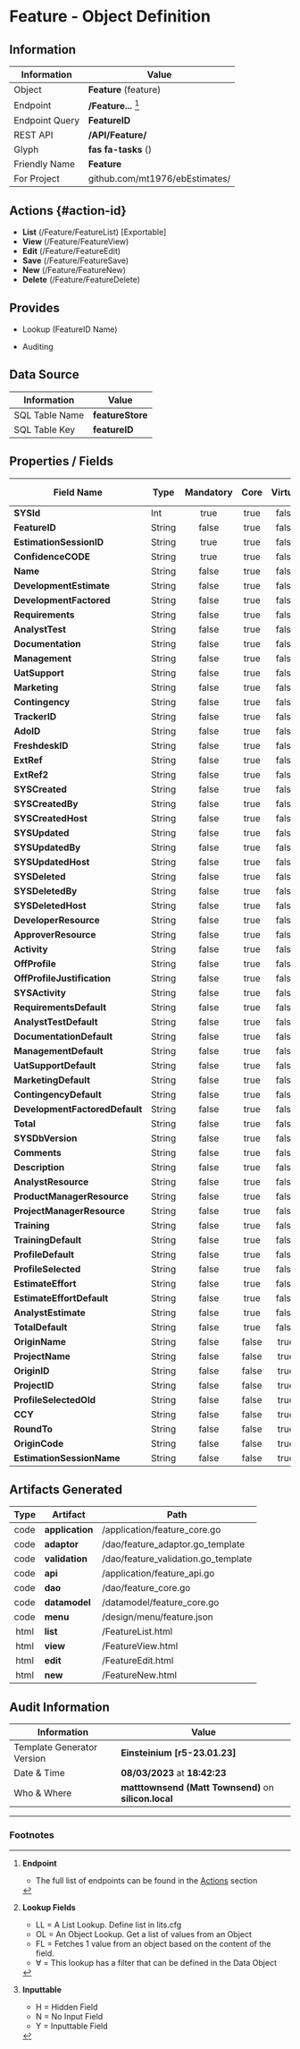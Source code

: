 # **Feature** - Object Definition
##  Information
| Information  | Value  |
|---|---|
|Object         |**Feature** (feature) |
|Endpoint 	    |**/Feature...** [^1]|
|Endpoint Query |**FeatureID**|
|REST API|**/API/Feature/**|
Glyph|**fas fa-tasks** ()
Friendly Name|**Feature**|
|For Project    |github.com/mt1976/ebEstimates/|

##  Actions {#action-id}
* **List** (/Feature/FeatureList) [Exportable]
* **View** (/Feature/FeatureView)
* **Edit** (/Feature/FeatureEdit)
* **Save** (/Feature/FeatureSave)
* **New** (/Feature/FeatureNew)
* **Delete** (/Feature/FeatureDelete)







##  Provides
 * Lookup (FeatureID Name)

* Auditing 




##  Data Source 
| Information  | Value  |
|---|---|
SQL Table Name       | **featureStore**
SQL Table Key | **featureID**



##  Properties / Fields
| Field Name| Type | Mandatory | Core | Virtual | Overide | Lookup [^2]| Lookup Object      | Lookup Field Source         | Lookup Return Value                | Inputable [^3]|DB Column|Default Value| No Change | Callout | Internal | Display | Mask |
| -- | --  | :--: | :--: | :--: |:--: |:--: |:--: |-- |-- |:--: |-- | --| :--: | :--: | :--: | -- | -- |
|**SYSId**|Int|true|true|false|false|||||NH|_id|0|false|false|true|text||
|**FeatureID**|String|false|true|false|true|||||H|featureID||true|true|false|text||
|**EstimationSessionID**|String|true|true|false|false|OL|EstimationSession|EstimationSession_EstimationSessionID|EstimationSession_Name|N|estimationSessionID||false|true|false|text||
|**ConfidenceCODE**|String|true|true|false|false|OL∀|Confidence|Confidence_ConfidenceID||Y|confidenceCODE||false|false|false|text||
|**Name**|String|false|true|false|true|||||Y|name||false|true|false|text||
|**DevelopmentEstimate**|String|false|true|false|true|||||N|developmentEstimate||false|true|false|number||
|**DevelopmentFactored**|String|false|true|false|true|||||N|developmentFactored||false|true|false|number||
|**Requirements**|String|false|true|false|true|||||Y|requirements||false|true|false|number||
|**AnalystTest**|String|false|true|false|true|||||Y|analystTest||false|true|false|number||
|**Documentation**|String|false|true|false|true|||||Y|documentation||false|true|false|number||
|**Management**|String|false|true|false|true|||||Y|management||false|true|false|number||
|**UatSupport**|String|false|true|false|false|||||Y|uatSupport||false|false|false|text||
|**Marketing**|String|false|true|false|true|||||Y|marketing||false|true|false|number||
|**Contingency**|String|false|true|false|true|||||Y|contingency||false|true|false|number||
|**TrackerID**|String|false|true|false|true|||||Y|trackerID||false|true|false|text||
|**AdoID**|String|false|true|false|true|||||Y|adoID||false|true|false|text||
|**FreshdeskID**|String|false|true|false|true|||||Y|freshdeskID||false|true|false|text||
|**ExtRef**|String|false|true|false|true|||||Y|extRef||false|true|false|text||
|**ExtRef2**|String|false|true|false|true|||||Y|extRef2||false|true|false|text||
|**SYSCreated**|String|false|true|false|false|||||NH|_created||false|false|true|text||
|**SYSCreatedBy**|String|false|true|false|false|||||NH|_createdBy||false|false|true|text||
|**SYSCreatedHost**|String|false|true|false|false|||||NH|_createdHost||false|false|true|text||
|**SYSUpdated**|String|false|true|false|false|||||NH|_updated||false|false|true|text||
|**SYSUpdatedBy**|String|false|true|false|false|||||NH|_updatedBy||false|false|true|text||
|**SYSUpdatedHost**|String|false|true|false|false|||||NH|_updatedHost||false|false|true|text||
|**SYSDeleted**|String|false|true|false|false|||||NH|_deleted||false|false|true|text||
|**SYSDeletedBy**|String|false|true|false|false|||||NH|_deletedBy||false|false|true|text||
|**SYSDeletedHost**|String|false|true|false|false|||||NH|_deletedHost||false|false|true|text||
|**DeveloperResource**|String|false|true|false|false|OL∀|Resource|Resource_Code|Resource_Name|Y|developerResource||false|true|false|text||
|**ApproverResource**|String|false|true|false|false|OL∀|Resource|Resource_Code|Resource_Name|Y|approverResource||false|true|false|text||
|**Activity**|String|false|true|false|true|||||N|activity||false|false|false|textarea||
|**OffProfile**|String|false|true|false|true|LL|tf|||N|offProfile||false|false|false|text||
|**OffProfileJustification**|String|false|true|false|true|||||Y|offProfileJustification||false|true|false|textarea||
|**SYSActivity**|String|false|true|false|false|||||NH|_activity||false|false|true|text||
|**RequirementsDefault**|String|false|true|false|true|||||N|requirementsDefault||false|false|false|text||
|**AnalystTestDefault**|String|false|true|false|true|||||N|analystTestDefault||false|false|false|text||
|**DocumentationDefault**|String|false|true|false|true|||||N|documentationDefault||false|false|false|text||
|**ManagementDefault**|String|false|true|false|true|||||N|managementDefault||false|false|false|text||
|**UatSupportDefault**|String|false|true|false|true|||||N|uatSupportDefault||false|false|false|text||
|**MarketingDefault**|String|false|true|false|true|||||N|marketingDefault||false|false|false|text||
|**ContingencyDefault**|String|false|true|false|true|||||N|contingencyDefault||false|false|false|text||
|**DevelopmentFactoredDefault**|String|false|true|false|true|||||N|developmentFactoredDefault||false|false|false|text||
|**Total**|String|false|true|false|true|||||N|total||false|true|false|number||
|**SYSDbVersion**|String|false|true|false|false|||||NH|_dbVersion||false|false|true|text||
|**Comments**|String|false|true|false|true|||||Y|comments||false|false|false|textarea||
|**Description**|String|false|true|false|true|||||Y|description||false|false|false|textarea||
|**AnalystResource**|String|false|true|false|false|OL∀|Resource|Resource_Code|Resource_Name|Y|analystResource||false|false|false|text||
|**ProductManagerResource**|String|false|true|false|false|OL∀|Resource|Resource_Code|Resource_Name|Y|productManagerResource||false|false|false|text||
|**ProjectManagerResource**|String|false|true|false|false|OL∀|Resource|Resource_Code|Resource_Name|Y|projectManagerResource||false|false|false|text||
|**Training**|String|false|true|false|true|||||Y|training||false|true|false|number||
|**TrainingDefault**|String|false|true|false|true|||||N|trainingDefault||false|false|false|text||
|**ProfileDefault**|String|false|true|false|true|OL|Profile|Profile_ProfileID|Profile_Name|N|profileDefault||false|false|false|text||
|**ProfileSelected**|String|false|true|false|false|OL∀|Profile|Profile_ProfileID|Profile_Name|Y|profileSelected||false|false|false|text||
|**EstimateEffort**|String|false|true|false|true|||||Y|estimateEffort||false|true|false|number||
|**EstimateEffortDefault**|String|false|true|false|true|||||NH|estimateEffortDefault||false|false|false|text||
|**AnalystEstimate**|String|false|true|false|true|||||N|analystEstimate||false|true|false|number||
|**TotalDefault**|String|false|true|false|true|||||N|totalDefault||false|false|false|number||
|**OriginName**|String|false|false|true|true|||||N|||false|true|false|text||
|**ProjectName**|String|false|false|true|true|||||N|||false|true|false|text||
|**OriginID**|String|false|false|true|true|||||N|||false|true|false|text||
|**ProjectID**|String|false|false|true|true|||||N|||false|true|false|text||
|**ProfileSelectedOld**|String|false|false|true|false|||||N|||false|true|false|text||
|**CCY**|String|false|false|true|false|||||N|||false|true|false|text||
|**RoundTo**|String|false|false|true|false|||||N|||false|true|false|text||
|**OriginCode**|String|false|false|true|true|||||N|||false|true|false|text||
|**EstimationSessionName**|String|false|false|true|true|||||N|||false|true|false|text||


##  Artifacts Generated
| Type | Artifact | Path|
| :--: | -- | -- |
| code | **application** | /application/feature_core.go |
| code | **adaptor** | /dao/feature_adaptor.go_template |
| code | **validation** | /dao/feature_validation.go_template |
| code | **api** | /application/feature_api.go |
| code | **dao** | /dao/feature_core.go |
| code | **datamodel** | /datamodel/feature_core.go |
| code | **menu** | /design/menu/feature.json |
| html | **list** | /FeatureList.html |
| html | **view** | /FeatureView.html |
| html | **edit** | /FeatureEdit.html |
| html | **new** | /FeatureNew.html |


## Audit Information
| Information  | Value |
|---|---|
Template Generator Version   | **Einsteinium [r5-23.01.23]**
Date & Time		     | **08/03/2023** at **18:42:23**
Who & Where		     | **matttownsend (Matt Townsend)** on **silicon.local**

---
### Footnotes
[^1]: **Endpoint**
    * The full list of endpoints can be found in the [Actions](#action-id) section
[^2]: **Lookup Fields**
    * LL = A List Lookup. Define list in lits.cfg
    * OL = An Object Lookup. Get a list of values from an Object
    * FL = Fetches 1 value from an object based on the content of the field. 
    * ∀ = This lookup has a filter that can be defined in the Data Object
[^3]: **Inputtable**   
    * H = Hidden Field
    * N = No Input Field
    * Y = Inputtable Field